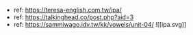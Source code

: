 - ref: https://teresa-english.com.tw/ipa/
- ref: https://talkinghead.co/post.php?aid=3
- ref: https://sammiwago.idv.tw/kk/vowels/unit-04/
![[ipa.svg]]
